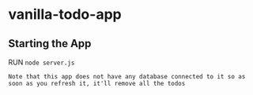 # vanilla-todo-app

## Starting the App
RUN ```node server.js```

`
Note that this app does not have any database connected to it so as soon as you refresh it, it'll remove all the todos
`
